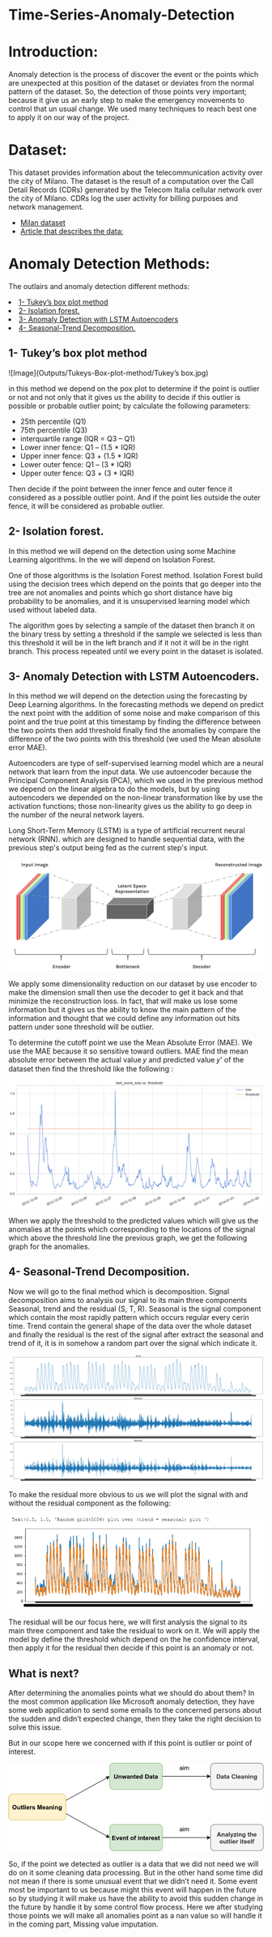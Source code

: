 # Time-Series-Anomaly-Detection

# Introduction:

Anomaly detection is the process of discover the event or the points which are unexpected at 
this position of the dataset or deviates from the normal pattern of the dataset. 
So, the detection of those points very important; because it give us an early step to make the 
emergency movements to control that un usual change. 
We used many techniques to reach best one to apply it on our way of the project. 

# Dataset:
This dataset provides information about the telecommunication activity over the city of Milano. The dataset is the result of a computation over the Call Detail Records (CDRs) generated by the Telecom Italia cellular network over the city of Milano. CDRs log the user activity for billing purposes and network management.

-  [Milan dataset]( https://dataverse.harvard.edu/dataset.xhtml?persistentId=doi:10.7910/DVN/EGZHFV) 
-  [Article that describes the data: ]( https://www.nature.com/articles/sdata201555)
 
# Anomaly Detection Methods: 
The outlairs and anomaly detection different methods:
<li><a href="#m1">1- Tukey’s box plot method</a>
<li><a href="#m2">2- Isolation forest.</a>
<li><a href="#m3">3- Anomaly Detection with LSTM Autoencoders</a>
<li><a href="#m4">4- Seasonal-Trend Decomposition.</a>

## 1- Tukey’s box plot method
![Image](Outputs/Tukeys-Box-plot-method/Tukey’s box.jpg)

in this method we depend on the pox plot to determine if the point is outlier or not and not 
only that it gives us the ability to decide if this outlier is possible or probable outlier point; by 
calculate the following parameters: 
- 25th percentile (Q1) 
- 75th percentile (Q3) 
- interquartile range (IQR = Q3 – Q1) 
- Lower inner fence: Q1 – (1.5 * IQR) 
- Upper inner fence: Q3 + (1.5 * IQR) 
- Lower outer fence: Q1 – (3 * IQR) 
- Upper outer fence: Q3 + (3 * IQR) 

Then decide if the point between the inner fence and outer fence it considered as a possible 
outlier point. And if the point lies outside the outer fence, it will be considered as probable 
outlier. 

## 2- Isolation forest.
In this method we will depend on the detection using some Machine Learning algorithms. In the 
we will depend on Isolation Forest. 

One of those algorithms is the Isolation Forest method. Isolation Forest build using the decision 
trees which depend on the points that go deeper into the tree are not anomalies and points 
which go short distance have big probability to be anomalies, and it is unsupervised learning 
model which used without labeled data. 

The algorithm goes by selecting a sample of the dataset then branch it on the binary tress by 
setting a threshold if the sample we selected is less than this threshold it will be in the left 
branch and if it not it will be in the right branch. This process repeated until we every point in 
the dataset is isolated. 

## 3- Anomaly Detection with LSTM Autoencoders. 
In this method we will depend on the detection using the forecasting by Deep Learning 
algorithms. In the forecasting methods we depend on predict the next point with the addition 
of some noise and make comparison of this point and the true point at this timestamp by 
finding the difference between the two points then add threshold finally find the anomalies by 
compare the difference of the two points with this threshold (we used the Mean absolute error 
MAE). 

Autoencoders are type of self-supervised learning model which are a neural network that learn 
from the input data. We use autoencoder because the Principal Component Analysis (PCA), 
which we used in the previous method we depend on the linear algebra to do the models, but 
by using autoencoders we depended on the non-linear transformation like by use the activation 
functions; those non-linearity gives us the ability to go deep in the number of the neural 
network layers. 

Long Short-Term Memory (LSTM) is a type of artificial recurrent neural network (RNN). which 
are designed to handle sequential data, with the previous step's output being fed as the current 
step's input. 

![Image](Outputs/LSTM-Autoencoders/Anomaly-detection-autoencoders.png)

We apply some dimensionality reduction on our dataset by use encoder to make the dimension 
small then use the decoder to get it back and that minimize the reconstruction loss. In fact, that 
will make us lose some information but it gives us the ability to know the main pattern of the 
information and thought that we could define any information out hits pattern under sone 
threshold will be outlier. 


To determine the cutoff point we use the Mean Absolute Error (MAE). We use the MAE 
because it so sensitive toward outliers. MAE find the mean absolute error between the actual 
value 𝑦 and predicted value 𝑦' of the dataset then find the threshold like the following : 

![Image](Outputs/LSTM-Autoencoders/threshold.png)

When we apply the threshold to the predicted values which will give us the anomalies at the 
points which corresponding to the locations of the signal which above the threshold line the 
previous graph, we get the following graph for the anomalies.

 ## 4- Seasonal-Trend Decomposition.
Now we will go to the final method which is decomposition. Signal decomposition aims to 
analysis our signal to its main three components Seasonal, trend and the residual (S, T, R). 
Seasonal is the signal component which contain the most rapidly pattern which occurs regular 
every cerin time. Trend contain the general shape of the data over the whole dataset and finally 
the residual is the rest of the signal after extract the seasonal and trend of it, it is in somehow a 
random part over the signal which indicate it.

![Image](Outputs/Decomposition-Method/Seasonal-Trend-Decomposition.png)

To make the residual more obvious to us we will plot the signal with and without the residual 
component as the following: 

![Image](Outputs/Decomposition-Method/trend+seasonal-vs-grid-plot.png)

The residual will be our focus here, we will first analysis the signal to its main three component 
and take the residual to work on it. 
We will apply the model by define the threshold which depend on the he confidence interval, 
then apply it for the residual then decide if this point is an anomaly or not.

## What is next?
After determining the anomalies points what we should do about them? In the most common 
application like Microsoft anomaly detection, they have some web application to send some 
emails to the concerned persons about the sudden and didn’t expected change, then they take 
the right decision to solve this issue. 

But in our scope here we concerned with if this point is outlier or point of interest. 

![Image](Outputs/Time-series-outliers.png)

So, if the point we detected as outlier is a data that we did not need we will do on it some 
cleaning data processing. But in the other hand some time did not mean if there is some 
unusual event that we didn’t need it. Some event most be important to us because might this 
event will happen in the future so by studying it will make us have the ability to avoid this 
sudden change in the future by handle it by some control flow process. 
Here we after studying those points we will make all anomalies point as a nan value so will 
handle it in the coming part, Missing value imputation. 


